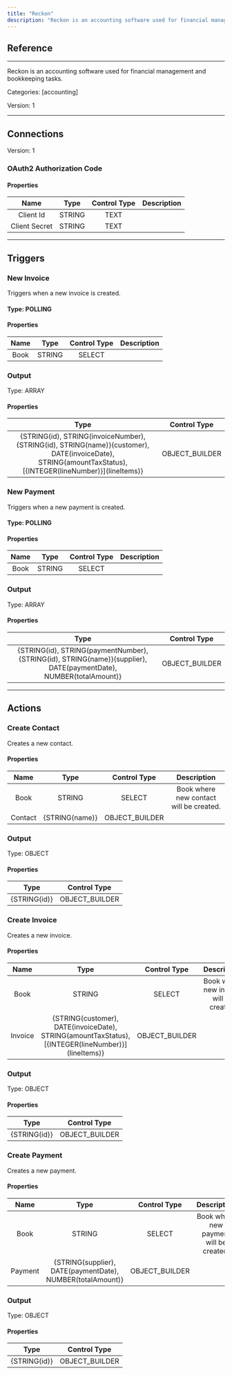 ```yaml
---
title: "Reckon"
description: "Reckon is an accounting software used for financial management and bookkeeping tasks."
---
```

## Reference
<hr />

Reckon is an accounting software used for financial management and bookkeeping tasks.


Categories: [accounting]


Version: 1

<hr />



## Connections

Version: 1


### OAuth2 Authorization Code

#### Properties

|      Name      |     Type     |     Control Type     |     Description     |
|:--------------:|:------------:|:--------------------:|:-------------------:|
| Client Id | STRING | TEXT  |  |
| Client Secret | STRING | TEXT  |  |





<hr />



## Triggers


### New Invoice
Triggers when a new invoice is created.

#### Type: POLLING
#### Properties

|      Name      |     Type     |     Control Type     |     Description     |
|:--------------:|:------------:|:--------------------:|:-------------------:|
| Book | STRING | SELECT  |  |


### Output



Type: ARRAY


#### Properties

|     Type     |     Control Type     |
|:------------:|:--------------------:|
| {STRING\(id), STRING\(invoiceNumber), {STRING\(id), STRING\(name)}\(customer), DATE\(invoiceDate), STRING\(amountTaxStatus), [{INTEGER\(lineNumber)}]\(lineItems)} | OBJECT_BUILDER  |







### New Payment
Triggers when a new payment is created.

#### Type: POLLING
#### Properties

|      Name      |     Type     |     Control Type     |     Description     |
|:--------------:|:------------:|:--------------------:|:-------------------:|
| Book | STRING | SELECT  |  |


### Output



Type: ARRAY


#### Properties

|     Type     |     Control Type     |
|:------------:|:--------------------:|
| {STRING\(id), STRING\(paymentNumber), {STRING\(id), STRING\(name)}\(supplier), DATE\(paymentDate), NUMBER\(totalAmount)} | OBJECT_BUILDER  |







<hr />



## Actions


### Create Contact
Creates a new contact.

#### Properties

|      Name      |     Type     |     Control Type     |     Description     |
|:--------------:|:------------:|:--------------------:|:-------------------:|
| Book | STRING | SELECT  |  Book where new contact will be created.  |
| Contact | {STRING\(name)} | OBJECT_BUILDER  |  |


### Output



Type: OBJECT


#### Properties

|     Type     |     Control Type     |
|:------------:|:--------------------:|
| {STRING\(id)} | OBJECT_BUILDER  |






### Create Invoice
Creates a new invoice.

#### Properties

|      Name      |     Type     |     Control Type     |     Description     |
|:--------------:|:------------:|:--------------------:|:-------------------:|
| Book | STRING | SELECT  |  Book where new invoice will be created.  |
| Invoice | {STRING\(customer), DATE\(invoiceDate), STRING\(amountTaxStatus), [{INTEGER\(lineNumber)}]\(lineItems)} | OBJECT_BUILDER  |  |


### Output



Type: OBJECT


#### Properties

|     Type     |     Control Type     |
|:------------:|:--------------------:|
| {STRING\(id)} | OBJECT_BUILDER  |






### Create Payment
Creates a new payment.

#### Properties

|      Name      |     Type     |     Control Type     |     Description     |
|:--------------:|:------------:|:--------------------:|:-------------------:|
| Book | STRING | SELECT  |  Book where new payment will be created.  |
| Payment | {STRING\(supplier), DATE\(paymentDate), NUMBER\(totalAmount)} | OBJECT_BUILDER  |  |


### Output



Type: OBJECT


#### Properties

|     Type     |     Control Type     |
|:------------:|:--------------------:|
| {STRING\(id)} | OBJECT_BUILDER  |






